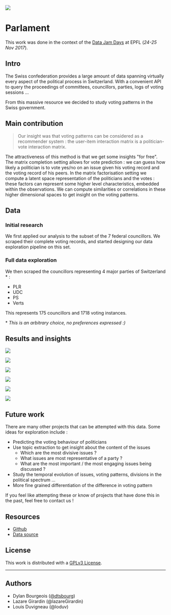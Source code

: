 ![](https://img.shields.io/badge/LICENSE-GPL%20v3-brightgreen.svg)

# Parlament

This work was done in the context of the [Data Jam Days](http://datajamdays.org/) at EPFL
(*24-25 Nov 2017*).

## Intro

The Swiss confederation provides a large amount of data spanning virtually
every aspect of the political process in Switzerland. With a convenient API
to query the proceedings of committees, councillors, parties, logs of voting sessions ...

From this massive resource we decided to study voting patterns in the Swiss
government.


## Main contribution

> Our insight was that voting patterns can be considered as a recommender
system : the user-item interaction matrix is a politician-vote interaction
matrix.

The attractiveness of this method is that we get some insights "for free".
The matrix completion setting allows for vote prediction : we can guess how
likely a politician is to vote yes/no on an issue given his voting record and
the voting record of his peers.
In the matrix factorisation setting we compute a latent space representation
of the politicians and the votes : these factors can represent some higher level
characteristics, embedded within the observations. We can compute similarities
or correlations in these higher dimensional spaces to get insight on the voting
patterns.

## Data
### Initial research

We first applied our analysis to the subset of the 7 federal councillors. We
scraped their complete voting records, and started designing our data exploration
pipeline on this set.

### Full data exploration

We then scraped the councillors representing 4 major parties of Switzerland * :

* PLR
* UDC
* PS
* Verts

This represents 175 councillors and 1718 voting instances.

\* *This is an arbitrary choice, no preferences expressed :)*

## Results and insights

![](img/Politician_Concept_map.png)

![](img/Global_Vote_map.png)

![](img/Verts_votes.png)

![](img/UDC_votes.png)

![](img/UDC_vs_Verts_votes.png)

![](img/PS_vs_Verts_votes.png)

## Future work

There are many other projects that can be attempted with this data. Some ideas
for exploration include :

* Predicting the voting behaviour of politicians
* Use topic extraction to get insight about the content of the issues
    * Which are the most divisive issues ?
    * What issues are most representative of a party ?
    * What are the most important / the most engaging issues being discussed ?
* Study the temporal evolution of issues, voting patterns, divisions in the political spectrum ...
* More fine grained differentiation of the difference in voting pattern

If you feel like attempting these or know of projects that have done this in the
past, feel free to contact us !

## Resources

* [Github](https://github.com/lazareGirardin/DataJamDays)
* [Data source](http://ws-old.parlament.ch/)

## License

This work is distributed with a [GPLv3 License](https://www.gnu.org/licenses/gpl.html).

---

## Authors
* Dylan Bourgeois ([@dtsbourg](https://twitter.com/dtsbourg))
* Lazare Girardin (@lazareGirardin)
* Louis Duvigneau (@loduv)
